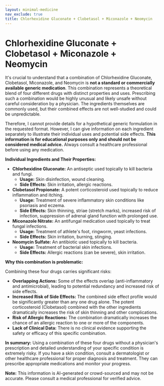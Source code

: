 ```yaml
---
layout: minimal-medicine
nav_exclude: true
title: Chlorhexidine Gluconate + Clobetasol + Miconazole + Neomycin
---
```


# Chlorhexidine Gluconate + Clobetasol + Miconazole + Neomycin

It's crucial to understand that a combination of Chlorhexidine Gluconate, Clobetasol, Miconazole, and Neomycin is **not a standard or commercially available generic medication**.  This combination represents a theoretical blend of four different drugs with distinct properties and uses. Prescribing such a combination would be highly unusual and likely unsafe without careful consideration by a physician.  The ingredients themselves are commonly used, but their combined effects are not well-studied and could be unpredictable.

Therefore, I cannot provide details for a hypothetical generic formulation in the requested format.  However, I can give information on each ingredient separately to illustrate their individual uses and potential side effects.  **This information is for educational purposes only and should not be considered medical advice.** Always consult a healthcare professional before using any medication.

**Individual Ingredients and Their Properties:**

* **Chlorhexidine Gluconate:** An antiseptic used topically to kill bacteria and fungi.
    * **Usage:** Skin disinfection, wound cleaning.
    * **Side Effects:** Skin irritation, allergic reactions.
* **Clobetasol Propionate:** A potent corticosteroid used topically to reduce inflammation and itching.
    * **Usage:** Treatment of severe inflammatory skin conditions like psoriasis and eczema.
    * **Side Effects:** Skin thinning, striae (stretch marks), increased risk of infection,  suppression of adrenal gland function with prolonged use.
* **Miconazole Nitrate:** An antifungal medication used topically to treat fungal infections.
    * **Usage:** Treatment of athlete's foot, ringworm, yeast infections.
    * **Side Effects:** Skin irritation, burning, stinging.
* **Neomycin Sulfate:** An antibiotic used topically to kill bacteria.
    * **Usage:** Treatment of bacterial skin infections.
    * **Side Effects:** Allergic reactions (can be severe), skin irritation.


**Why this combination is problematic:**

Combining these four drugs carries significant risks:

* **Overlapping Actions:**  Some of the effects overlap (anti-inflammatory and antimicrobial), leading to potential redundancy and increased risk of side effects.
* **Increased Risk of Side Effects:** The combined side effect profile would be significantly greater than any one drug alone.  The potent corticosteroid (Clobetasol) combined with the other ingredients dramatically increases the risk of skin thinning and other complications.
* **Risk of Allergic Reactions:**  The combination dramatically increases the chance of an allergic reaction to one or more of the components.
* **Lack of Clinical Data:** There is no clinical evidence supporting the safety or efficacy of this specific combination.

**In summary:**  Using a combination of these four drugs without a physician's prescription and detailed understanding of your specific condition is extremely risky.  If you have a skin condition, consult a dermatologist or other healthcare professional for proper diagnosis and treatment.  They can prescribe appropriate medications and monitor your progress.


**Note:** This information is AI-generated or crowd-sourced and may not be accurate. Please consult a medical professional for verified advice.